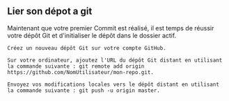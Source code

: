 ## Lier son dépot a git

Maintenant que votre premier Commit est réalisé, il est temps de réussir votre dépôt Git et d'initialiser le dépôt dans le dossier actif.

    Créez un nouveau dépôt Git sur votre compte GitHub.

    Sur votre ordinateur, ajoutez l'URL du dépôt Git distant en utilisant la commande suivante : git remote add origin https://github.com/NomUtilisateur/mon-repo.git.

    Envoyez vos modifications locales vers le dépôt distant en utilisant la commande suivante : git push -u origin master.
